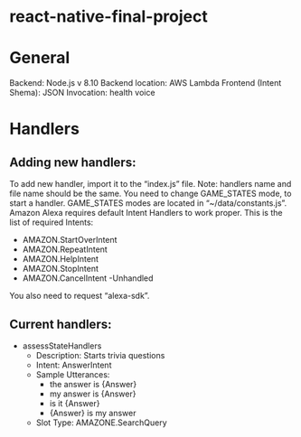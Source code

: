 # react-native-final-project
# General
Backend: Node.js v 8.10
Backend location: AWS Lambda
Frontend (Intent Shema): JSON
Invocation: health voice


# Handlers
## Adding new handlers:
To add new handler, import it to the “index.js” file. Note: handlers name and file name should be the same.
You need to change GAME_STATES mode, to start a handler. GAME_STATES modes are located in “~/data/constants.js”.
Amazon Alexa requires default Intent Handlers to work proper. This is the list of required Intents: 
- AMAZON.StartOverIntent
- AMAZON.RepeatIntent
- AMAZON.HelpIntent
- AMAZON.StopIntent
- AMAZON.CancelIntent
-Unhandled

You also need to request “alexa-sdk”.

## Current handlers:
- assessStateHandlers
    - Description: Starts trivia questions
    - Intent: AnswerIntent
    - Sample Utterances: 
        - the answer is {Answer}
        - my answer is {Answer}
        - is it {Answer}
        - {Answer} is my answer
    - Slot Type: AMAZONE.SearchQuery
